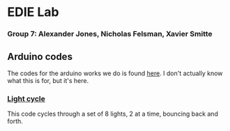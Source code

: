 # EDIE Lab

### Group 7: Alexander Jones, Nicholas Felsman, Xavier Smitte

## Arduino codes

The codes for the arduino works we do is found [here](arduino). I don't actually know what this is for, but it's here.

### [Light cycle](arduino/lightCycle.ino)

This code cycles through a set of 8 lights, 2 at a time, bouncing back and forth.
